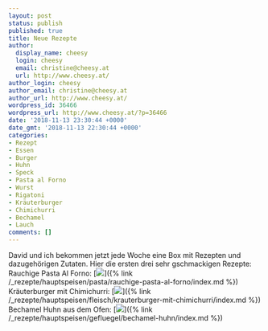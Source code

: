 ```yaml
---
layout: post
status: publish
published: true
title: Neue Rezepte
author:
  display_name: cheesy
  login: cheesy
  email: christine@cheesy.at
  url: http://www.cheesy.at/
author_login: cheesy
author_email: christine@cheesy.at
author_url: http://www.cheesy.at/
wordpress_id: 36466
wordpress_url: http://www.cheesy.at/?p=36466
date: '2018-11-13 23:30:44 +0000'
date_gmt: '2018-11-13 22:30:44 +0000'
categories:
- Rezept
- Essen
- Burger
- Huhn
- Speck
- Pasta al Forno
- Wurst
- Rigatoni
- Kräuterburger
- Chimichurri
- Bechamel
- Lauch
comments: []
---
```

David und ich bekommen jetzt jede Woche eine Box mit Rezepten und dazugehörigen Zutaten. Hier die ersten drei sehr gschmackigen Rezepte:
Rauchige Pasta Al Forno:
[![](http://www.cheesy.at/wp-content/uploads/AlForno-3.jpg)]({% link /_rezepte/hauptspeisen/pasta/rauchige-pasta-al-forno/index.md %})
Kräuterburger mit Chimichurri:
[![](http://www.cheesy.at/wp-content/uploads/Kräuterburger-2.jpg)]({% link /_rezepte/hauptspeisen/fleisch/krauterburger-mit-chimichurri/index.md %})
Bechamel Huhn aus dem Ofen:
[![](http://www.cheesy.at/wp-content/uploads/Bechamel-Huhn-3.jpg)]({% link /_rezepte/hauptspeisen/gefluegel/bechamel-huhn/index.md %})
